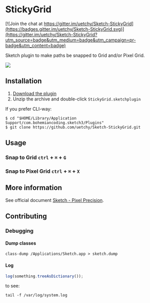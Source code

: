 # StickyGrid

[![Join the chat at https://gitter.im/uetchy/Sketch-StickyGrid](https://badges.gitter.im/uetchy/Sketch-StickyGrid.svg)](https://gitter.im/uetchy/Sketch-StickyGrid?utm_source=badge&utm_medium=badge&utm_campaign=pr-badge&utm_content=badge)

Sketch plugin to make paths be snapped to Grid and/or Pixel Grid.

![](http://uechi-public.s3.amazonaws.com/github/sketch-stickygrid.png)

## Installation

1. [Download the plugin](https://github.com/uetchy/Sketch-StickyGrid/archive/master.zip)
2. Unzip the archive and double-click `StickyGrid.sketchplugin`

If you prefer CLI-way:

```
$ cd "$HOME/Library/Application Support/com.bohemiancoding.sketch3/Plugins"
$ git clone https://github.com/uetchy/Sketch-StickyGrid.git
```

## Usage

### Snap to Grid `ctrl` + `⌘` + `G`

### Snap to Pixel Grid `ctrl` + `⌘` + `X`

## More information

See official document [Sketch - Pixel Precision](https://www.sketchapp.com/learn/documentation/13-other/5-pixel-precision.html).

## Contributing

### Debugging

#### Dump classes

```
class-dump /Applications/Sketch.app > sketch.dump
```

#### Log

```js
log(something.treeAsDictionary());
```

to see:

```
tail -f /var/log/system.log
```
